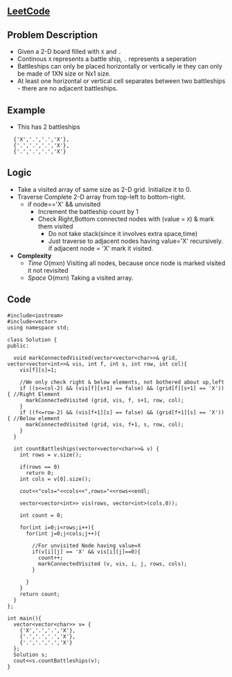 ## [LeetCode](https://leetcode.com/problems/battleships-in-a-board/)

## Problem Description
- Given a 2-D board filled with `X` and `.`
- Continous `X` represents a battle ship, `.` represents a seperation
- Battleships can only be placed horizontally or vertically ie they can only be made of 1XN size or Nx1 size.
- At least one horizontal or vertical cell separates between two battleships - there are no adjacent battleships.
## Example
- This has 2 battleships
```
  {'X','.','.','X'},
  {'.','.','.','X'},
  {'.','.','.','X'}
```

## Logic
- Take a visited array of same size as 2-D grid. Initialize it to 0.
- Traverse Complete 2-D array from top-left to bottom-right.
  - if node=='X' && unvisited
    - Increment the battleship count by 1
    - Check Right,Bottom connected nodes with (value = `X`) & mark them visited
      - Do not take stack(since it involves extra space,time)
      - Just traverse to adjacent nodes having value='X' recursively. if adjacent node = 'X' mark it visited.
- **Complexity**
  - *Time* O(mxn) Visiting all nodes, because once node is marked visited it not revisited
  - *Space* O(mxn) Taking a visited array.    
   
## Code   
```
#include<iostream>
#include<vector>
using namespace std;

class Solution {
public:

  void markConnectedVisited(vector<vector<char>>& grid, vector<vector<int>>& vis, int f, int s, int row, int col){
    vis[f][s]=1;
    
    //We only check right & below elements, not bothered about up,left
    if ((s<=col-2) && (vis[f][s+1] == false) && (grid[f][s+1] == 'X')){ //Right Element
      markConnectedVisited (grid, vis, f, s+1, row, col);
    }
    if ((f<=row-2) && (vis[f+1][s] == false) && (grid[f+1][s] == 'X')){ //Below element
      markConnectedVisited (grid, vis, f+1, s, row, col);
    }
  }
  
  int countBattleships(vector<vector<char>>& v) {
    int rows = v.size();

    if(rows == 0)
      return 0;
    int cols = v[0].size();
    
    cout<<"cols="<<cols<<",rows="<<rows<<endl;

    vector<vector<int>> vis(rows, vector<int>(cols,0));

    int count = 0;

    for(int i=0;i<rows;i++){
      for(int j=0;j<cols;j++){

        //For unvisited Node having value=X
        if(v[i][j] == 'X' && vis[i][j]==0){
          count++;
          markConnectedVisited (v, vis, i, j, rows, cols);
        }
        
      }
    }
    return count;
  }
};

int main(){
  vector<vector<char>> v= {
    {'X','.','.','X'},
    {'.','.','.','X'},
    {'.','.','.','X'}
  };
  Solution s;
  cout<<s.countBattleships(v);
}

```

